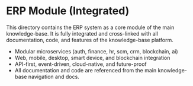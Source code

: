 # ERP Module (Integrated)

This directory contains the ERP system as a core module of the main knowledge-base. It is fully integrated and cross-linked with all documentation, code, and features of the knowledge-base platform.

- Modular microservices (auth, finance, hr, scm, crm, blockchain, ai)
- Web, mobile, desktop, smart device, and blockchain integration
- API-first, event-driven, cloud-native, and future-proof
- All documentation and code are referenced from the main knowledge-base navigation and docs.
